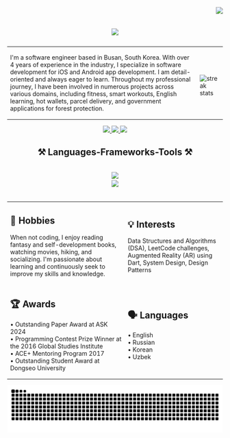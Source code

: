 <img align="right" src="https://visitor-badge.laobi.icu/badge?page_id=Sardor6628.Sardor6628" />
<h1 align="center">
    <img src="https://readme-typing-svg.herokuapp.com/?font=Righteous&size=35&center=true&vCenter=true&width=500&height=70&duration=4000&lines=Hi+There!+👋;+I'm+Sardor+(aka+Sam)!;" />
</h1>
<table>
  <tr>
	      <td>

I'm a software engineer based in Busan, South Korea. With over 4 years of experience in the industry, I specialize in software development for iOS and Android app development. I am detail-oriented and always eager to learn. Throughout my professional journey, I have been involved in numerous projects across various domains, including fitness, smart workouts, English learning, hot wallets, parcel delivery, and government applications for forest protection.
    </td>
    <td>
    
 <img width=2000 src="https://github-readme-streak-stats-salesp07.vercel.app/?user=Sardor6628&count_private=true&theme=react&border_radius=10" alt="streak stats"/>
 </td>
 </td>
 </table>

 </div>
 
<div align="center"> 
  <a href="mailto:sardorkun1996@gmail.com">
    <img src="https://img.shields.io/badge/Gmail-333333?style=for-the-badge&logo=gmail&logoColor=red" />
  </a>
  <a href="https://linkedin.com/in/sardor-ibrokhimov" target="_blank">
    <img src="https://img.shields.io/badge/LinkedIn-0077B5?style=for-the-badge&logo=linkedin&logoColor=white" target="_blank" />
  </a>
  <a href="https://facebook.com/sardor.ibragimov.773" target="_blank">
     <img src="https://img.shields.io/badge/Facebook-4267B2?style=for-the-badge&logo=facebook&logoColor=white" target="_blank" /> 
	  
  </a>
</div>
<h2 align="center">⚒️ Languages-Frameworks-Tools ⚒️</h2>
<br/>
<div align="center">
    <img src="https://skillicons.dev/icons?i=flutter,dart,firebase,vscode,github,androidstudio,discord,notion,postman,pycharm" />
		<br/>
    <img src="https://skillicons.dev/icons?i=raspberrypi,figma,latex,git,python,java,mysql,flask" /><br>
	
</div>
		<br/>

<table>
  <tr>
    <td>
      <h2>🎸 Hobbies</h2>
      <p>When not coding, I enjoy reading fantasy and self-development books, watching movies, hiking, and socializing. I'm passionate about learning and continuously seek to improve my skills and knowledge.</p>
    </td>
    <td>
      <h2>💡 Interests</h2>
      <p>Data Structures and Algorithms (DSA), LeetCode challenges, Augmented Reality (AR) using Dart, System Design, Design Patterns</p>
    </td>
  </tr>
  <tr>
    <td>
      <h2>🏆 Awards</h2>
      <p>• Outstanding Paper Award at ASK 2024<br/>
      • Programming Contest Prize Winner at the 2016 Global Studies Institute<br/>
      • ACE+ Mentoring Program 2017<br/>
      • Outstanding Student Award at Dongseo University</p>
    </td>
    <td>
      <h2>🗣️ Languages</h2>
      <p>• English<br/>
      • Russian<br/>
      • Korean<br/>
      • Uzbek</p>
    </td>
  </tr>
</table>
<div align="center">
   <img alt="snake eating my contributions" src="https://raw.githubusercontent.com/Sardor6628/Sardor6628/output/github-contribution-grid-snake.svg" />
</div>


